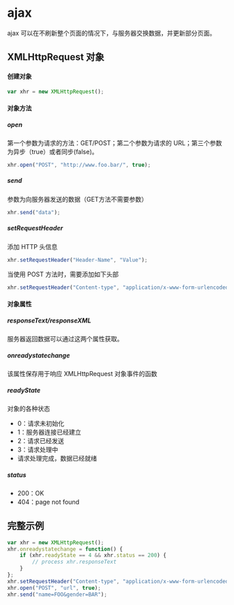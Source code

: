 # ajax

ajax 可以在不刷新整个页面的情况下，与服务器交换数据，并更新部分页面。

## XMLHttpRequest 对象

#### 创建对象

```javascript
var xhr = new XMLHttpRequest();
```

#### 对象方法

##### open

第一个参数为请求的方法：GET/POST；第二个参数为请求的 URL；第三个参数为异步（true）或者同步(false)。

```javascript
xhr.open("POST", "http://www.foo.bar/", true);
```

##### send

参数为向服务器发送的数据（GET方法不需要参数）

```javascript
xhr.send("data");
```

##### setRequestHeader

添加 HTTP 头信息

```javascript
xhr.setRequestHeader("Header-Name", "Value");
```

当使用 POST 方法时，需要添加如下头部

```javascript
xhr.setRequestHeader("Content-type", "application/x-www-form-urlencoded");
```

#### 对象属性

##### responseText/responseXML

服务器返回数据可以通过这两个属性获取。

##### onreadystatechange

该属性保存用于响应 XMLHttpRequest 对象事件的函数

##### readyState

对象的各种状态

- 0：请求未初始化
- 1：服务器连接已经建立
- 2：请求已经发送
- 3：请求处理中
- 请求处理完成，数据已经就绪

##### status

- 200：OK
- 404：page not found

## 完整示例

```javascript
var xhr = new XMLHttpRequest();
xhr.onreadystatechange = function() {
    if (xhr.readyState == 4 && xhr.status == 200) {
        // process xhr.responseText
    }
};
xhr.setRequestHeader("Content-type", "application/x-www-form-urlencoded");
xhr.open("POST", "url", true);
xhr.send("name=FOO&gender=BAR");
```

